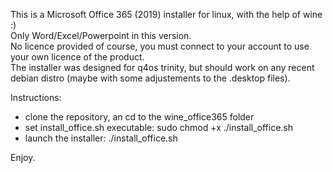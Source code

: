 This is a Microsoft Office 365 (2019) installer for linux, with the help of wine :)  
Only Word/Excel/Powerpoint in this version.  
No licence provided of course, you must connect to your account to use your own licence of the product.  
The installer was designed for q4os trinity, but should work on any recent debian distro (maybe with some adjustements to the .desktop files).

Instructions:
- clone the repository, an cd to the wine_office365 folder
- set install_office.sh executable: sudo chmod +x ./install_office.sh
- launch the installer: ./install_office.sh

Enjoy.


